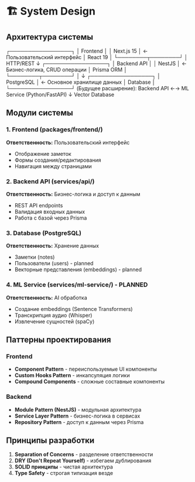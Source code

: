 # 🏗️ System Design

## Архитектура системы

┌─────────────────┐
│ Frontend │
│ Next.js 15 │ ← Пользовательский интерфейс
│ React 19 │
└────────┬────────┘
│ HTTP/REST
↓
┌─────────────────┐
│ Backend API │
│ NestJS │ ← Бизнес-логика, CRUD операции
│ Prisma ORM │
└────────┬────────┘
│
↓
┌─────────────────┐
│ PostgreSQL │ ← Основное хранилище данных
│ Database │
└─────────────────┘
(Будущее расширение):
Backend API ←→ ML Service (Python/FastAPI)
↓
Vector Database

## Модули системы

### 1. Frontend (packages/frontend/)

**Ответственность:** Пользовательский интерфейс

- Отображение заметок
- Формы создания/редактирования
- Навигация между страницами

### 2. Backend API (services/api/)

**Ответственность:** Бизнес-логика и доступ к данным

- REST API endpoints
- Валидация входных данных
- Работа с базой через Prisma

### 3. Database (PostgreSQL)

**Ответственность:** Хранение данных

- Заметки (notes)
- Пользователи (users) - planned
- Векторные представления (embeddings) - planned

### 4. ML Service (services/ml-service/) - PLANNED

**Ответственность:** AI обработка

- Создание embeddings (Sentence Transformers)
- Транскрипция аудио (Whisper)
- Извлечение сущностей (spaCy)

## Паттерны проектирования

### Frontend

- **Component Pattern** - переиспользуемые UI компоненты
- **Custom Hooks Pattern** - инкапсуляция логики
- **Compound Components** - сложные составные компоненты

### Backend

- **Module Pattern (NestJS)** - модульная архитектура
- **Service Layer Pattern** - бизнес-логика в сервисах
- **Repository Pattern** - доступ к данным через Prisma

## Принципы разработки

1. **Separation of Concerns** - разделение ответственности
2. **DRY (Don't Repeat Yourself)** - избегаем дублирования
3. **SOLID принципы** - чистая архитектура
4. **Type Safety** - строгая типизация везде
